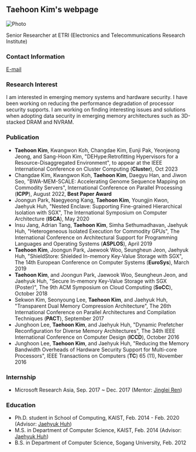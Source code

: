 ## Taehoon Kim's webpage

![Photo]({{"image/taehoon.JPG"}})

Senior Researcher at ETRI (Electronics and Telecommunications Research Institute)

### Contact Information

[E-mail](mailto:taehoon.kim@etri.re.kr)

### Research Interest

I am interested in emerging memory systems and hardware security. I have been working on reducing the performance degradation of processor security supports. I am working on finding interesting issues and solutions when adopting data security in emerging memory architectures such as 3D-stacked DRAM and NVRAM.

### Publication

- **Taehoon Kim**, Kwangwon Koh, Changdae Kim, Eunji Pak, Yeonjeong Jeong, and Sang-Hoon Kim, "DEHype:Retrofitting Hypervisors for a Resource-Disaggregated Environment", to appear at the IEEE International Conference on Cluster Computing (**Cluster**), Oct 2023
- Changdae Kim, Kwangwon Koh, **Taehoon Kim**, Daegyu Han, and Jiwon Seo, "BWA-MEM-SCALE: Accelerating Genome Sequence Mapping on Commodity Servers", International Conference on Parallel Processing (**ICPP**), August 2022, **Best Paper Award**
- Joongun Park, Naegyeong Kang, **Taehoon Kim**, Youngjin Kwon, Jaehyuk Huh, "Nested Enclave: Supporting Fine-grained Hierarchical Isolation with SGX", The International Symposium on Computer Architecture (**ISCA**), May 2020 
- Insu Jang, Adrian Tang, **Taehoon Kim**, Simha Sethumadhavan, Jaehyuk Huh, "Heterogeneous Isolated Execution for Commodity GPUs", The International Conference on Architectural Support for Programming Languages and Operating Systems (**ASPLOS**), April 2019
- **Taehoon Kim**, Joongun Park, Jaewook Woo, Seungheun Jeon, Jaehyuk Huh, "ShieldStore: Shielded In-memory Key-Value Storage with SGX", The 14th European Conference on Computer Systems (**EuroSys**), March 2019
- **Taehoon Kim**, and Joongun Park, Jaewook Woo, Seungheun Jeon, and Jaehyuk Huh, "Secure In-memory Key-Value Storage with SGX (Poster)", The 9th ACM Symposium on Cloud Computing (**SoCC**), October 2018
- Sekwon Kim, Seonyoung Lee, **Taehoon Kim**, and Jaehyuk Huh, "Transparent Dual Memory Compression Architecture", The 26th International Conference on Parallel Architectures and Compilation Techniques (**PACT**), September 2017
- Junghoon Lee, **Taehoon Kim**, and Jaehyuk Huh, "Dynamic Prefetcher Reconfiguration for Diverse Memory Architectures", The 34th IEEE International Conference on Computer Design (**ICCD**), October 2016
- Junghoon Lee, **Taehoon Kim**, and Jaehyuk Huh, "Reducing the Memory Bandwidth Overheads of Hardware Security Support for Multi-core Processors", IEEE Transactions on Computers (**TC**) 65 (11), November 2016

### Internship
- Microsoft Research Asia, Sep. 2017 ~ Dec. 2017 (Mentor: [Jinglei Ren](https://people.persper.org/jinglei))

### Education

- Ph.D. student in School of Computing, KAIST, Feb. 2014 - Feb. 2020 (Advisor: [Jaehyuk Huh](http://calab.kaist.ac.kr:8080/~jhuh))
- M.S. in Department of Computer Science, KAIST, Feb. 2014 (Advisor: [Jaehyuk Huh](http://calab.kaist.ac.kr:8080/~jhuh))
- B.S. in Department of Computer Science, Sogang University, Feb. 2012

